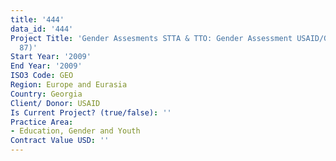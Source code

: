 ```yaml
---
title: '444'
data_id: '444'
Project Title: 'Gender Assesments STTA & TTO: Gender Assessment USAID/Georgia:  (TDY
  87)'
Start Year: '2009'
End Year: '2009'
ISO3 Code: GEO
Region: Europe and Eurasia
Country: Georgia
Client/ Donor: USAID
Is Current Project? (true/false): ''
Practice Area:
- Education, Gender and Youth
Contract Value USD: ''
---
```


